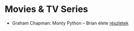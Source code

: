 # Movies & TV Series

- Graham Chapman: Monty Python – Brian élete [részletek](_details/%7Bopf.creator%7D.md#id_271)